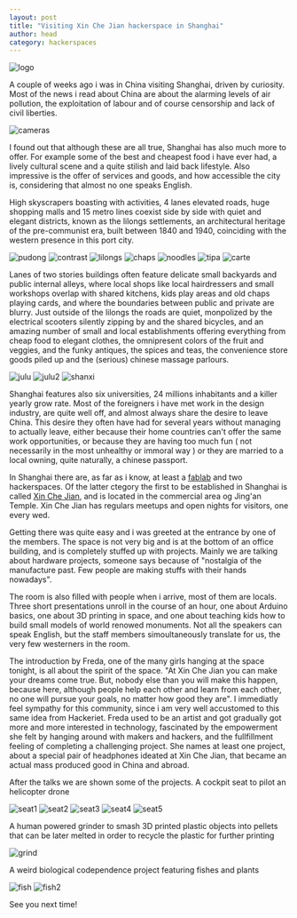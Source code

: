 ```yaml
---
layout: post
title: "Visiting Xin Che Jian hackerspace in Shanghai"
author: head
category: hackerspaces
---
```

![logo](/images/xinchejan/xinchejan_logo.png)

A couple of weeks ago i was in China visiting Shanghai, driven by curiosity.
Most of the news i read about China are about the alarming levels of air pollution,
the exploitation of labour and of course censorship and lack of civil liberties.

![cameras](/images/xinchejan/cameras.jpg)

I found out that although these are all true, Shanghai has also much more to offer.
For example some of the best and cheapest food i have ever had, a lively cultural
scene and a quite stilish and laid back lifestyle. Also impressive is the
offer of services and goods, and how accessible the city is, considering that almost
no one speaks English.

High skyscrapers boasting with activities, 4 lanes elevated roads, huge shopping malls
and 15 metro lines coexist side by side with quiet and elegant districts, known as
the lilongs settlements, an architectural heritage of the pre-communist era, built
between 1840 and 1940, coinciding with the western presence in this port city.

![pudong](/images/xinchejan/pudong.jpg)
![contrast](/images/xinchejan/contrast.jpg)
![lilongs](/images/xinchejan/lilongs.jpg)
![chaps](/images/xinchejan/chaps.jpg)
![noodles](/images/xinchejan/noodles.jpg)
![tipa](/images/xinchejan/tipa.jpg)
![carte](/images/xinchejan/carte.jpg)

Lanes of two stories buildings often feature delicate small backyards and
public internal alleys, where local shops like local hairdressers and small workshops overlap
with shared kitchens, kids play areas and old chaps playing cards, and where the boundaries
between public and private are blurry. Just outside of the lilongs the roads are quiet,
monpolized by the electrical scooters silently zipping by and the shared bicycles,
and an amazing number of small and local establishments offering everything from cheap
food to elegant clothes, the omnipresent colors of the fruit and veggies, and the funky
antiques, the spices and teas, the convenience store goods piled up and the (serious)
chinese massage parlours.

![julu](/images/xinchejan/julu.jpg)
![julu2](/images/xinchejan/julu2.jpg)
![shanxi](/images/xinchejan/shanxi.jpg)

Shanghai features also six universities, 24 millions inhabitants
and a killer yearly grow rate. Most of the foreigners i have met work in the design industry,
are quite well off, and almost always share the desire to leave China. This  desire they often
have had for several years without managing to actually leave, either because their home countries
can't offer the same work opportunities, or because they are having too much fun ( not necessarily
in the most unhealthy or immoral way ) or they are married to a local owning, quite naturally,
a chinese passport.

In Shanghai there are, as far as i know, at least a [fablab](https://www.fablabs.io/labs/ShanghaiFablab)
and two hackerspaces. Of the latter ctegory the first to be established in Shanghai is called [Xin Che Jian](https://xinchejian.com/about-2/),
and is located in the commercial area og Jing'an Temple. Xin Che Jian has regulars meetups and open nights
for visitors, one every wed.

Getting there was quite easy and i was greeted at the entrance by one of the members.
The space is not very big and is at the bottom of an office building, and is completely stuffed
up with projects. Mainly we are talking about hardware projects, someone says because of
"nostalgia of the manufacture past. Few people are making stuffs with their hands nowadays".

The room is also filled with people when i arrive, most of them are locals.
Three short presentations unroll in the course of an hour, one about Arduino basics, one about
3D printing in space, and one about teaching kids how to build small models of world renowed monuments.
Not all the speakers can speak English, but the staff members simoultaneously translate for us, the very
few westerners in the room.

The introduction by Freda, one of the many girls hanging at the space tonight, is all about the spirit of the space.
"At Xin Che Jian you can make your dreams come true. But, nobody else than you will make this happen, because
here, although people help each other and learn from each other, no one will pursue your goals, no matter how good they are".
I immediatly feel sympathy for this community, since i am very well accustomed to this same idea from Hackeriet.
Freda used to be an artist and got gradually got more and more interested in technology, fascinated by the empowerment
she felt by hanging around with makers and hackers, and the fullfillment feeling of completing a challenging project.
She names at least one project, about a special pair of headphones ideated at Xin Che Jian, that became an actual mass produced
good in China and abroad.

After the talks we are shown some of the projects.
A cockpit seat to pilot an helicopter drone

![seat1](/images/xinchejan/IMG_20170322_202149.jpg)
![seat2](/images/xinchejan/IMG_20170322_202136.jpg)
![seat3](/images/xinchejan/IMG_20170322_202129.jpg)
![seat4](/images/xinchejan/IMG_20170322_202121.jpg)
![seat5](/images/xinchejan/IMG_20170322_201529.jpg)

A human powered grinder to smash 3D printed plastic objects into pellets that can be later melted in order to recycle the plastic
for further printing

![grind](/images/xinchejan/IMG_20170322_202502.jpg)

A weird biological codependence project featuring fishes and plants

![fish](/images/xinchejan/IMG_20170322_201610.jpg)
![fish2](/images/xinchejan/IMG_20170322_202623.jpg)

See you next time!
